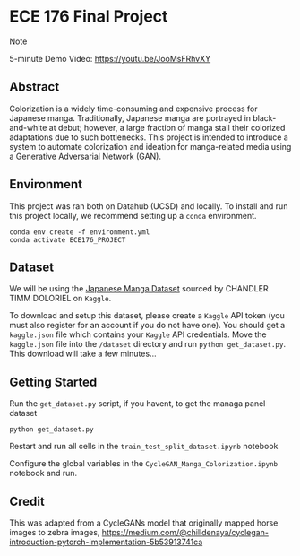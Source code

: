 # ECE 176 Final Project

> [!NOTE]  
> 5-minute Demo Video: https://youtu.be/JooMsFRhvXY

## Abstract

Colorization is a widely time-consuming and expensive process for Japanese manga.
Traditionally, Japanese manga are portrayed in black-and-white at debut; however,
a large fraction of manga stall their colorized adaptations due to such bottlenecks.
This project is intended to introduce a system to automate colorization and ideation
for manga-related media using a Generative Adversarial Network (GAN).

## Environment

This project was ran both on Datahub (UCSD) and locally. To install and run this project locally, we recommend setting up a `conda` environment.

```
conda env create -f environment.yml
conda activate ECE176_PROJECT
```

## Dataset

We will be using the [Japanese Manga Dataset](https://www.kaggle.com/datasets/chandlertimm/unified) sourced by CHANDLER TIMM DOLORIEL on `Kaggle`.

To download and setup this dataset, please create a `Kaggle` API token (you must also register for an account if you do not have one). You should get a `kaggle.json` file which contains your `Kaggle` API credentials. Move the `kaggle.json` file into the `/dataset` directory and run `python get_dataset.py`. This download will take a few minutes...

## Getting Started

Run the `get_dataset.py` script, if you havent, to get the managa panel dataset

```
python get_dataset.py
```

Restart and run all cells in the `train_test_split_dataset.ipynb` notebook

Configure the global variables in the `CycleGAN_Manga_Colorization.ipynb` notebook and run.

## Credit

This was adapted from a CycleGANs model that originally mapped horse images to zebra images,
https://medium.com/@chilldenaya/cyclegan-introduction-pytorch-implementation-5b53913741ca